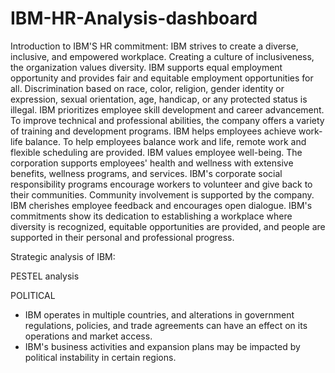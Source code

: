 # IBM-HR-Analysis-dashboard
Introduction to IBM'S HR commitment:
IBM strives to create a diverse, inclusive, and empowered workplace. Creating a culture of
inclusiveness, the organization values diversity. IBM supports equal employment opportunity and
provides fair and equitable employment opportunities for all. Discrimination based on race, color,
religion, gender identity or expression, sexual orientation, age, handicap, or any protected status is
illegal. IBM prioritizes employee skill development and career advancement. To improve technical
and professional abilities, the company offers a variety of training and development programs. IBM
helps employees achieve work-life balance. To help employees balance work and life, remote work
and flexible scheduling are provided. IBM values employee well-being. The corporation supports
employees&#39; health and wellness with extensive benefits, wellness programs, and services. IBM&#39;s
corporate social responsibility programs encourage workers to volunteer and give back to their
communities. Community involvement is supported by the company. IBM cherishes employee
feedback and encourages open dialogue. IBM&#39;s commitments show its dedication to establishing a
workplace where diversity is recognized, equitable opportunities are provided, and people are
supported in their personal and professional progress.

Strategic analysis of IBM:

PESTEL analysis

POLITICAL
* IBM operates in multiple countries, and alterations in
government regulations, policies, and trade agreements can
have an effect on its operations and market access.
* IBM's business activities and expansion plans may be
impacted by political instability in certain regions.
